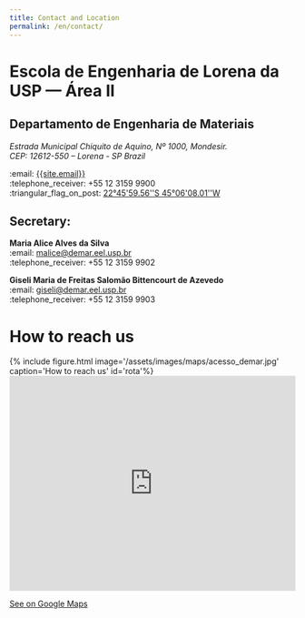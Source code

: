```yaml
---
title: Contact and Location
permalink: /en/contact/
---
```


<style>
body {text-align: left;}
</style>

<div class="container-fluid mb-3">
  <div class="row">
    <div class="col">
      <div class="card" style="width: 100%;">
        <div class="card-body">
        <h1> Escola de Engenharia de Lorena da USP &mdash; Área II </h1>
        <h2> Departamento de Engenharia de Materiais</h2>
        <address>
        Estrada Municipal Chiquito de Aquino, Nº 1000, Mondesir.<br>
        CEP: 12612-550 &ndash; Lorena - SP
        Brazil
        </address>
        <p>
        :email: <a href="mailto:{{site.email}}">{{site.email}}</a><br />
        :telephone_receiver: +55 12 3159 9900<br />
        :triangular_flag_on_post: <a href="https://goo.gl/maps/3PnarWXHFq52">22°45'59.56''S 45°06'08.01''W</a>
        </p>
        <h2>Secretary:</h2>
        <p><b>Maria Alice Alves da Silva</b><br />
        :email: <a href="mailto:malice@demar.eel.usp.br">malice@demar.eel.usp.br</a><br />
        :telephone_receiver: +55 12 3159 9902</p>
        <p><b>Giseli Maria de Freitas Salomão Bittencourt de Azevedo</b><br />
        :email: <a href="mailto:malice@demar.eel.usp.br">giseli@demar.eel.usp.br</a><br />
        :telephone_receiver: +55 12 3159 9903</p>
        </div>
      </div>
    </div>
    <div class="col">
      <div class="card" style="width: 100%;">
        <div class="card-body">
        <h1 class="alert bg-dark text-light">How to reach us</h1>
        {% include figure.html image='/assets/images/maps/acesso_demar.jpg' caption='How to reach us' id='rota'%}
        </div>
      </div>
    </div>
  </div>
</div>

<style>
    .google-maps {
        position: relative;
        padding-bottom: 75%; // This is the aspect ratio
        height: 0;
        overflow: hidden;
    }
    .google-maps iframe {
        position: absolute;
        top: 0;
        left: 0;
        width: 100% !important;
        height: 100% !important;
    }
</style>

<div class="google-maps">
<iframe src="https://www.google.com/maps/embed?pb=!1m18!1m12!1m3!1d3678.968612206168!2d-45.10441298503691!3d-22.76654608508333!2m3!1f0!2f0!3f0!3m2!1i1024!2i768!4f13.1!3m3!1m2!1s0x94cccee612652de3%3A0x22947c157f4cf5ae!2sEscola+de+Engenharia+de+Lorena+-+Campus+II+(DEMAR)!5e0!3m2!1sen!2sbr!4v1554248484505!5m2!1sen!2sbr" width="600" height="450" frameborder="0" style="border:0" allowfullscreen></iframe>
</div>
<p><a href="https://goo.gl/maps/3PnarWXHFq52" target="_blank">See on Google Maps</a></p>
